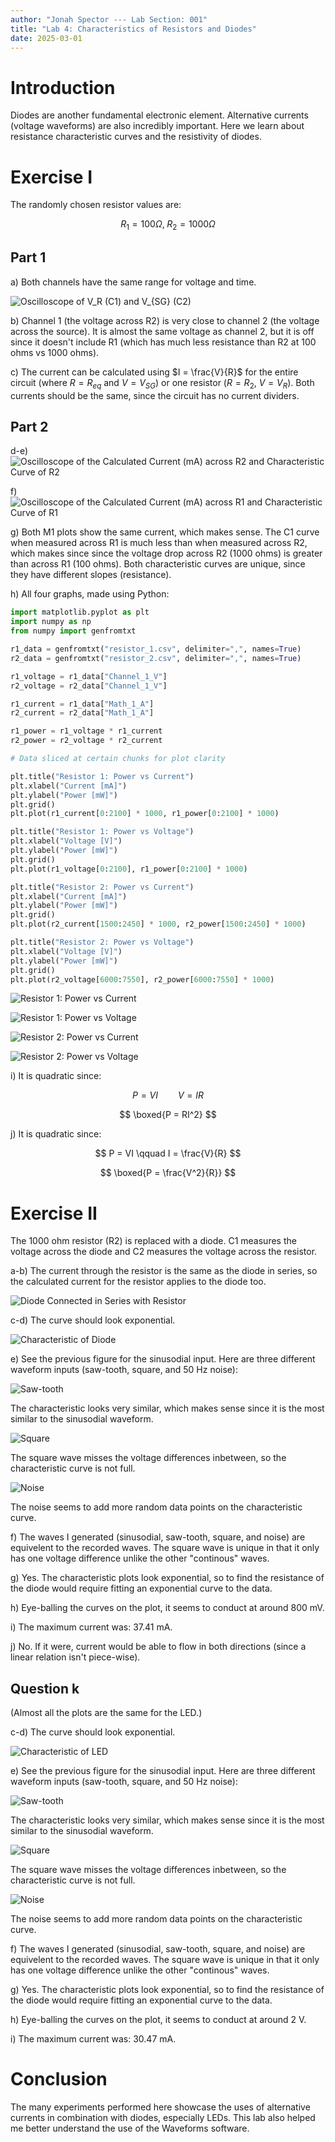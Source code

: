 ```yaml
---
author: "Jonah Spector --- Lab Section: 001"
title: "Lab 4: Characteristics of Resistors and Diodes"
date: 2025-03-01
---
```


# Introduction

Diodes are another fundamental electronic element. Alternative currents (voltage
waveforms) are also incredibly important. Here we learn about resistance
characteristic curves and the resistivity of diodes.

# Exercise I

The randomly chosen resistor values are:

$$R_1 = 100\Omega, \;R_2 = 1000\Omega$$

## Part 1

a) Both channels have the same range for voltage and time.

![Oscilloscope of $V_R$ (C1) and $V_{SG}$ (C2)](e1p1a.png)

b) Channel 1 (the voltage across R2) is very close to channel 2 (the voltage
across the source). It is almost the same voltage as channel 2, but it is off
since it doesn't include R1 (which has much less resistance than R2 at 100 ohms
vs 1000 ohms).

c) The current can be calculated using $I = \frac{V}{R}$ for the entire circuit
(where $R=R_{eq}$ and $V=V_{SG}$) or one resistor ($R=R_2$, $V=V_R$). Both
currents should be the same, since the circuit has no current dividers.

## Part 2

d-e) ![Oscilloscope of the Calculated Current (mA) across R2 and Characteristic
Curve of R2](e1p2de.png)

f) ![Oscilloscope of the Calculated Current (mA) across R1 and Characteristic
Curve of R1](e1p2f.png)

g) Both M1 plots show the same current, which makes sense. The C1 curve when
measured across R1 is much less than when measured across R2, which makes since
since the voltage drop across R2 (1000 ohms) is greater than across R1 (100
ohms). Both characteristic curves are unique, since they have different slopes
(resistance).

h) All four graphs, made using Python:

```python
import matplotlib.pyplot as plt
import numpy as np
from numpy import genfromtxt

r1_data = genfromtxt("resistor_1.csv", delimiter=",", names=True)
r2_data = genfromtxt("resistor_2.csv", delimiter=",", names=True)

r1_voltage = r1_data["Channel_1_V"]
r2_voltage = r2_data["Channel_1_V"]

r1_current = r1_data["Math_1_A"]
r2_current = r2_data["Math_1_A"]

r1_power = r1_voltage * r1_current
r2_power = r2_voltage * r2_current

# Data sliced at certain chunks for plot clarity

plt.title("Resistor 1: Power vs Current")
plt.xlabel("Current [mA]")
plt.ylabel("Power [mW]")
plt.grid()
plt.plot(r1_current[0:2100] * 1000, r1_power[0:2100] * 1000)

plt.title("Resistor 1: Power vs Voltage")
plt.xlabel("Voltage [V]")
plt.ylabel("Power [mW]")
plt.grid()
plt.plot(r1_voltage[0:2100], r1_power[0:2100] * 1000)

plt.title("Resistor 2: Power vs Current")
plt.xlabel("Current [mA]")
plt.ylabel("Power [mW]")
plt.grid()
plt.plot(r2_current[1500:2450] * 1000, r2_power[1500:2450] * 1000)

plt.title("Resistor 2: Power vs Voltage")
plt.xlabel("Voltage [V]")
plt.ylabel("Power [mW]")
plt.grid()
plt.plot(r2_voltage[6000:7550], r2_power[6000:7550] * 1000)
```

![Resistor 1: Power vs Current](image.png)

![Resistor 1: Power vs Voltage](image-1.png)

![Resistor 2: Power vs Current](image-2.png)

![Resistor 2: Power vs Voltage](image-3.png)

i) It is quadratic since:

$$ P = VI \qquad V = IR $$

$$ \boxed{P = RI^2} $$

j) It is quadratic since:

$$ P = VI \qquad I = \frac{V}{R} $$

$$ \boxed{P = \frac{V^2}{R}} $$

# Exercise II

The 1000 ohm resistor (R2) is replaced with a diode. C1 measures the voltage
across the diode and C2 measures the voltage across the resistor.

a-b) The current through the resistor is the same as the diode in series, so the
calculated current for the resistor applies to the diode too.

![Diode Connected in Series with Resistor](e2p1b.png)

c-d) The curve should look exponential.

![Characteristic of Diode](e2p1c.png)

e) See the previous figure for the sinusodial input. Here are three different
waveform inputs (saw-tooth, square, and 50 Hz noise):

![Saw-tooth](sawtooth.png)

The characteristic looks very similar, which makes sense since it is the most
similar to the sinusodial waveform.

![Square](square.png)

The square wave misses the voltage differences inbetween, so the characteristic
curve is not full.

![Noise](noise.png)

The noise seems to add more random data points on the characteristic curve.

f) The waves I generated (sinusodial, saw-tooth, square, and noise) are
equivelent to the recorded waves. The square wave is unique in that it only has
one voltage difference unlike the other "continous" waves.

g) Yes. The characteristic plots look exponential, so to find the resistance of
the diode would require fitting an exponential curve to the data.

h) Eye-balling the curves on the plot, it seems to conduct at around 800 mV.

i) The maximum current was: 37.41 mA.

j) No. If it were, current would be able to flow in both directions (since a
linear relation isn't piece-wise).

## Question k

(Almost all the plots are the same for the LED.)

c-d) The curve should look exponential.

![Characteristic of LED](e2p2c.png)


e) See the previous figure for the sinusodial input. Here are three different
waveform inputs (saw-tooth, square, and 50 Hz noise):

![Saw-tooth](sawtooth-led.png)

The characteristic looks very similar, which makes sense since it is the most
similar to the sinusodial waveform.

![Square](square-led.png)

The square wave misses the voltage differences inbetween, so the characteristic
curve is not full.

![Noise](noise-led.png)

The noise seems to add more random data points on the characteristic curve.

f) The waves I generated (sinusodial, saw-tooth, square, and noise) are
equivelent to the recorded waves. The square wave is unique in that it only has
one voltage difference unlike the other "continous" waves.

g) Yes. The characteristic plots look exponential, so to find the resistance of
the diode would require fitting an exponential curve to the data.

h) Eye-balling the curves on the plot, it seems to conduct at around 2 V.

i) The maximum current was: 30.47 mA.

# Conclusion

The many experiments performed here showcase the uses of alternative currents
in combination with diodes, especially LEDs. This lab also helped me better
understand the use of the Waveforms software.


